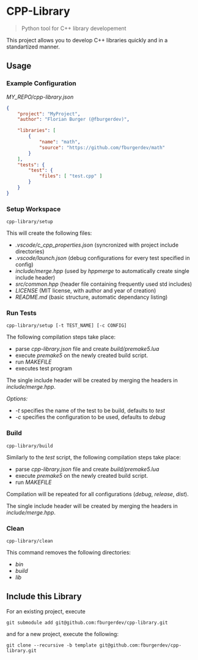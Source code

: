 # CPP-Library
> Python tool for C++ library developement

This project allows you to develop C++ libraries quickly and in a standartized manner.

## Usage
### Example Configuration
_MY_REPO/cpp-library.json_
```json
{
    "project": "MyProject",
    "author": "Florian Burger (@fburgerdev)",

    "libraries": [
        {
            "name": "math",
            "source": "https://github.com/fburgerdev/math"
        }
    ],
    "tests": {
        "test": {
            "files": [ "test.cpp" ]
        }
    }
}
```
### Setup Workspace
```console
cpp-library/setup
```
This will create the following files:
- _.vscode/c_cpp_properties.json_ (syncronized with project include directories)
- _.vscode/launch.json_ (debug configurations for every test specified in config)
- _include/merge.hpp_ (used by _hppmerge_ to automatically create single include header)
- _src/common.hpp_ (header file containing frequently used std includes)
- _LICENSE_ (MIT license, with author and year of creation)
- _README.md_ (basic structure, automatic dependancy listing)

### Run Tests
```console
cpp-library/setup [-t TEST_NAME] [-c CONFIG]
```

The following compilation steps take place:
- parse _cpp-library.json_ file and create _build/premake5.lua_
- execute _premake5_ on the newly created build script.
- run _MAKEFILE_
- executes test program

The single include header will be created by merging the headers in _include/merge.hpp_.

_Options:_
- _-t_ specifies the name of the test to be build, defaults to _test_
- _-c_ specifies the configuration to be used, defaults to _debug_

### Build
```console
cpp-library/build
```

Similarly to the _test_ script, the following compilation steps take place:
- parse _cpp-library.json_ file and create _build/premake5.lua_
- execute _premake5_ on the newly created build script.
- run _MAKEFILE_

Compilation will be repeated for all configurations (_debug_, _release_, _dist_).

The single include header will be created by merging the headers in _include/merge.hpp_.

### Clean
```console
cpp-library/clean
```
This command removes the following directories:
- _bin_
- _build_
- _lib_

## Include this Library
For an existing project, execute
```console
git submodule add git@github.com:fburgerdev/cpp-library.git
```
and for a new project, execute the following:
```console
git clone --recursive -b template git@github.com:fburgerdev/cpp-library.git
```
